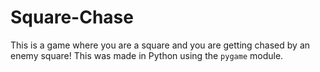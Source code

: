 # Square-Chase
This is a game where you are a square and you are getting chased by an enemy square! This was made in Python using the `pygame` module.
